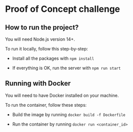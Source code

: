# Proof of Concept challenge

## How to run the project?

You will need Node.js version 14+.

To run it locally, follow this step-by-step:

- Install all the packages with `npm install`

- If everything is OK, run the server with `npm run start`

## Running with Docker

You will need to have Docker installed on your machine.

To run the container, follow these steps:

- Build the image by running `docker build -f Dockerfile`

- Run the container by running `docker run <container_id>`
